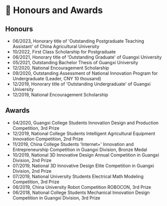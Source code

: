 # 🏅 Honours and Awards
## Honours
- 06/2023, Honorary title of 'Outstanding Postgraduate Teaching Assistant' of China Agricultural University
- 10/2022, First Class Scholarship for Postgraduate
- 06/2021, Honorary title of 'Outstanding Graduate' of Guangxi University
- 05/2021, Outstanding Bachelor Thesis of Guangxi University
- 12/2020, National Encouragement Scholarship
- 09/2020, Outstanding Assessment of National Innovation Program for Undergraduate (Leader, CNY 10 thousand)
- 12/2019, Honorary title of 'Outstanding Undergraduate' of Guangxi University
- 12/2019, National Encouragement Scholarship

## Awards
- 04/2020, Guangxi College Students Innovation Design and Production Competition, 3rd Prize
- 12/2019, National College Students Intelligent Agricultural Equipment Innovation Competition, 2nd Prize
- 11/2019, China College Students 'Internet+' Innovation and Entrepreneurship Competition in Guangxi Division, Bronze Medal
- 10/2019, National 3D lnnovative Design Annual Competition in Guangxi Division, 2nd Prize
- 07/2019, National 3D lnnovative Design Elite Competition in Guangxi Division, 2nd Prize
- 07/2019, National University Students Electrical Math Modeling Competition, 3rd Prize
- 06/2019, China University Robot Competition ROBOCON, 3rd Prize
- 06/2018, National College Students Mechanical Innovation Design Competition in Guangxi Division, 3rd Prize
